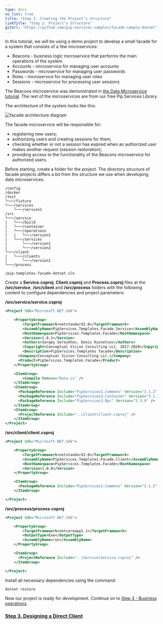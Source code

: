 ```yaml
---
type: docs
no_list: true
title: "Step 2. Creating the Project’s Structure"
linkTitle: "Step 2. Project’s Structure" 
gitUrl: "https://github.com/pip-services-samples/facade-sample-dotnet"
---
```


In this tutorial, we will be using a demo project to develop a small facade for a system that consists of a few microservices:

- Beacons - business logic microservice that performs the main operations of the system.
- Accounts - microservice for managing user accounts
- Passwords - microservice for managing user passwords
- Roles - microservice for managing user roles
- Sessions - microservice for processing user sessions

The Beacons microservice was demonstrated in [the Data Microservice tutorial](../../data_microservice). The rest of the microservices are from our free Pip.Services Library.


The architecture of the system looks like this:

![facade architecture diagram](/images/tutorials/microservice_facade/facade_architecture_diagram1.png)

The facade microservice will be responsible for:

- registering new users;
- authorizing users and creating sessions for them;
- checking whether or not a session has expired when an authorized user makes another request (session restoration);
- providing access to the functionality of the Beacons microservice for authorized users.

Before starting, create a folder for the project. The directory structure of facade projects differs a bit from the structure we use when developing data microservices.

```
/config
/docker
/test
└───/fixture
└───/services
    └───/version1
/src
└───/service
|   └───/build
|   └───/container
|   └───/operations
|   |   └───/version1
|   └───/services
|       └───/version1
|       └───/version2
└───/client
|   └───/clients
|       └───/version1
└───/process

/pip-templates-facade-dotnet.sln
```

Create a **Service.csproj**, **Client.csproj** and **Process.csproj** files at the **/src/service**, **/src/client** and **/src/process** folders with the following content to configure dependencies and project parameters:

**/src/service/service.csproj**

```xml
<Project Sdk="Microsoft.NET.Sdk">

    <PropertyGroup>
        <TargetFramework>netstandard2.0</TargetFramework>
        <AssemblyName>PipServices.Templates.Facade.Service</AssemblyName>
        <RootNamespace>PipServices.Templates.Facade</RootNamespace>
        <Version>1.0.1</Version>
        <Authors>Sergey Seroukhov, Denis Kuznetsov</Authors>
        <Copyright>Conceptual Vision Consulting LLC. 2017-2020</Copyright>
        <Description>PipServices.Templates facade</Description>
      <Company>Conceptual Vision Consulting LLC.</Company>
      <Product>PipServices.Templates.Facade</Product>
    </PropertyGroup>

    <ItemGroup>
        <Compile Remove="Data.cs" />
    </ItemGroup>
    <ItemGroup>
      <PackageReference Include="PipServices3.Commons" Version="3.1.2" />
      <PackageReference Include="PipServices3.Container" Version="3.1.1" />
      <PackageReference Include="PipServices3.Rpc" Version="3.3.9" />
    </ItemGroup>
    <ItemGroup>
      <ProjectReference Include="..\Client\Client.csproj" />
    </ItemGroup>
</Project>
```

**/src/client/client.csproj**
```xml
<Project Sdk="Microsoft.NET.Sdk">

    <PropertyGroup>
        <TargetFramework>netstandard2.0</TargetFramework>
        <AssemblyName>PipServices.Templates.Facade.Client</AssemblyName>
        <RootNamespace>PipServices.Templates.Facade</RootNamespace>
        <Version>1.0.0</Version>
    </PropertyGroup>

    <ItemGroup>
      <PackageReference Include="PipServices3.Commons" Version="3.1.2" />
    </ItemGroup>

</Project>

```

**/src/process/process.csproj**
```xml
<Project Sdk="Microsoft.NET.Sdk">

    <PropertyGroup>
        <TargetFramework>netcoreapp2.1</TargetFramework>
        <OutputType>Exe</OutputType>
        <AssemblyName>run</AssemblyName>
    </PropertyGroup>

    <ItemGroup>
      <ProjectReference Include="..\Service\Service.csproj" />
    </ItemGroup>

</Project>

```

Install all necessary dependencies using the command:

```bash
dotnet restore
```

Now our project is ready for development. Continue on to [Step 3 - Business operations](../step2).


<span class="hide-title-link">

### [Step 3. Designing a Direct Client](../step2)

</span>
